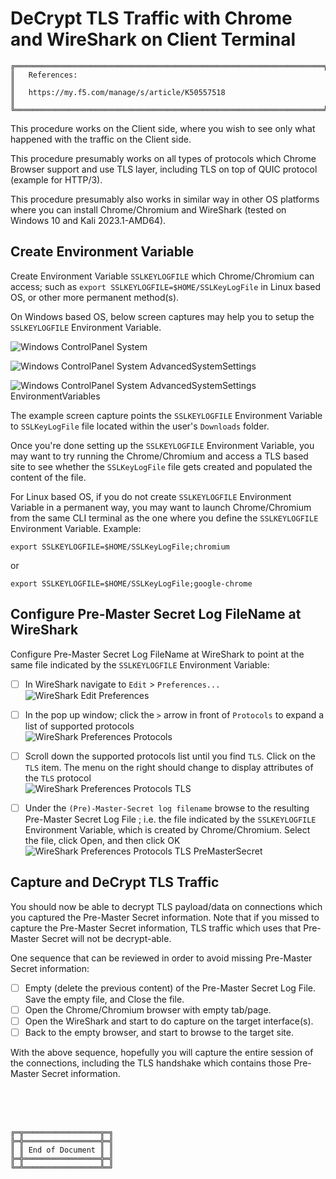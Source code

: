 # DeCrypt TLS Traffic with Chrome and WireShark on Client Terminal

```
╔═════════════════════════════════════════════════════════════════════╗
║   References:                                                       ║
║   https://my.f5.com/manage/s/article/K50557518                      ║
╚═════════════════════════════════════════════════════════════════════╝
```

This procedure works on the Client side, where you wish to see only what happened with the traffic on the Client side.

This procedure presumably works on all types of protocols which Chrome Browser support and use TLS layer, including TLS on top of QUIC protocol (example for HTTP/3).

This procedure presumably also works in similar way in other OS platforms where you can install Chrome/Chromium and WireShark (tested on Windows 10 and Kali 2023.1-AMD64).



## Create Environment Variable

Create Environment Variable `SSLKEYLOGFILE` which Chrome/Chromium can access; such as `export SSLKEYLOGFILE=$HOME/SSLKeyLogFile` in Linux based OS, or other more permanent method(s).



On Windows based OS, below screen captures may help you to setup the `SSLKEYLOGFILE` Environment Variable.

![Windows ControlPanel System](WindowsControlPanelSystem.png)

![Windows ControlPanel System AdvancedSystemSettings](WindowsControlPanelSystemAdvancedSystemSettings.png)

![Windows ControlPanel System AdvancedSystemSettings EnvironmentVariables](WindowsControlPanelSystemAdvancedSystemSettingsEnvironmentVariables.png)

The example screen capture points the `SSLKEYLOGFILE` Environment Variable to `SSLKeyLogFile` file located within the user's `Downloads` folder.

Once you're done setting up the `SSLKEYLOGFILE` Environment Variable, you may want to try running the Chrome/Chromium and access a TLS based site to see whether the `SSLKeyLogFile` file gets created and populated the content of the file.



For Linux based OS, if you do not create `SSLKEYLOGFILE` Environment Variable in a permanent way, you may want to launch Chrome/Chromium from the same CLI terminal as the one where you define the `SSLKEYLOGFILE` Environment Variable. Example:

`export SSLKEYLOGFILE=$HOME/SSLKeyLogFile;chromium`

or

`export SSLKEYLOGFILE=$HOME/SSLKeyLogFile;google-chrome`



## Configure Pre-Master Secret Log FileName at WireShark

Configure Pre-Master Secret Log FileName at WireShark to point at the same file indicated by the `SSLKEYLOGFILE` Environment Variable:

- [ ] In WireShark navigate to `Edit` > `Preferences...`<br>
   ![WireShark Edit Preferences](WireShark-Edit-Preferences.png)

- [ ] In the pop up window; click the `>` arrow in front of `Protocols` to expand a list of supported protocols<br>
   ![WireShark Preferences Protocols](WireShark-Preferences-Protocols.png)

- [ ] Scroll down the supported protocols list until you find `TLS`. Click on the `TLS` item. The menu on the right should change to display attributes of the `TLS` protocol<br>
   ![WireShark Preferences Protocols TLS](WireShark-Preferences-Protocols-TLS.png)

- [ ] Under the `(Pre)-Master-Secret log filename` browse to the resulting Pre-Master Secret Log File ; i.e. the file indicated by the `SSLKEYLOGFILE` Environment Variable, which is created by Chrome/Chromium. Select the file, click Open, and then click OK<br>
   ![WireShark Preferences Protocols TLS PreMasterSecret](WireSharkPreferencesProtocolsTLSPreMasterSecret.png)



## Capture and DeCrypt TLS Traffic

You should now be able to decrypt TLS payload/data on connections which you captured the Pre-Master Secret information.
Note that if you missed to capture the Pre-Master Secret information, TLS traffic which uses that Pre-Master Secret will not be decrypt-able.

One sequence that can be reviewed in order to avoid missing Pre-Master Secret information:

- [ ] Empty (delete the previous content) of the Pre-Master Secret Log File. Save the empty file, and Close the file.
- [ ] Open the Chrome/Chromium browser with empty tab/page.
- [ ] Open the WireShark and start to do capture on the target interface(s).
- [ ] Back to the empty browser, and start to browse to the target site.

With the above sequence, hopefully you will capture the entire session of the connections, including the TLS handshake which contains those Pre-Master Secret information.



<br><br><br>
```
╔═╦═════════════════╦═╗
╠═╬═════════════════╬═╣
║ ║ End of Document ║ ║
╠═╬═════════════════╬═╣
╚═╩═════════════════╩═╝
```
<br><br><br>


